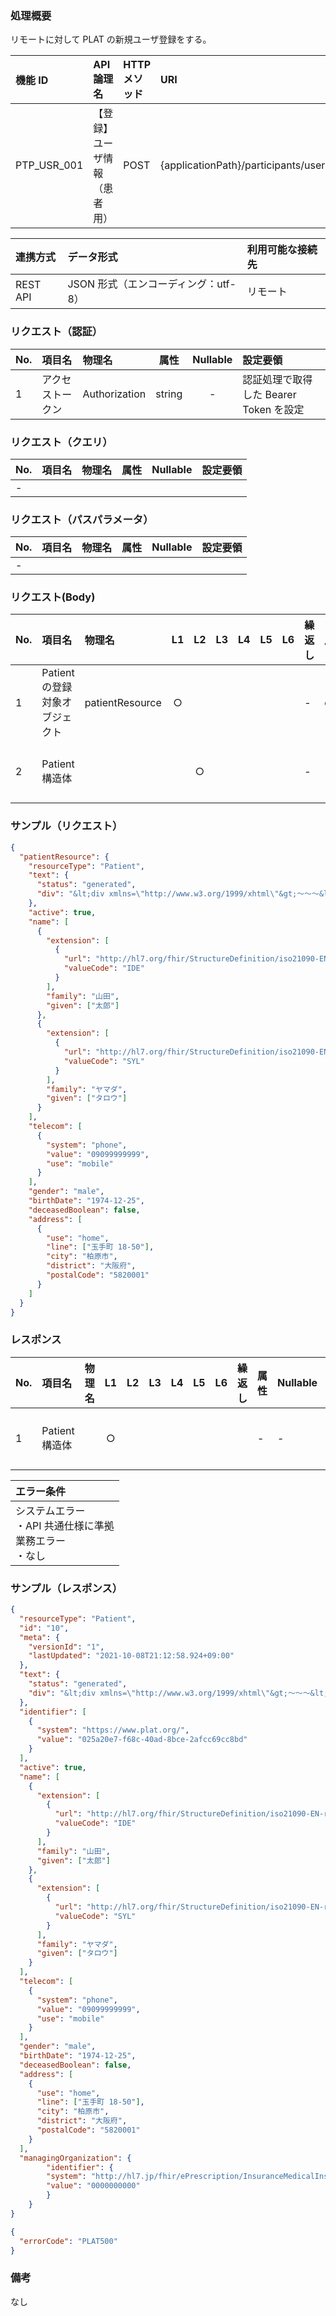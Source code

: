 ### 処理概要

リモートに対して PLAT の新規ユーザ登録をする。

| 機能 ID     | API 論理名        | HTTP メソッド | URI                                  |
| :---------- |:---------------| :------------ | :----------------------------------- |
| PTP_USR_001 | 【登録】ユーザ情報（患者用） | POST          | {applicationPath}/participants/users |

| 連携方式 | データ形式                           | 利用可能な接続先 |
| :------- | :----------------------------------- | :--------------- |
| REST API | JSON 形式（エンコーディング：utf-8） | リモート         |

### リクエスト（認証）

| No. | 項目名           | 物理名        |  属性  | Nullable | 設定要領                               |
| :-- | :--------------- | :------------ | :----: | :------: | :------------------------------------- |
| 1   | アクセストークン | Authorization | string |    -     | 認証処理で取得した Bearer Token を設定|

### リクエスト（クエリ）

| No. | 項目名 | 物理名 | 属性 | Nullable | 設定要領 |
| :-- | :----- | :----- | :--: | :------: | :------- |
| -   |        |        |      |          |          |

### リクエスト（パスパラメータ）

| No. | 項目名 | 物理名 | 属性 | Nullable | 設定要領 |
| :-- | :----- | :----- | :--: | :------: | :------- |
| -   |        |        |      |          |          |

### リクエスト(Body)

| No. | 項目名                         | 物理名          | L1  | L2  | L3  | L4  | L5  | L6  | 繰返し | 属性   | Nullable | リクエスト設定要領                              |
| :-- | :----------------------------- | :-------------- | :-: | :-: | :-: | :-: | :-: | :-: | :----- | :----- | :------- | :---------------------------------------------- |
| 1   | Patient の登録対象オブジェクト | patientResource |  ○  |     |     |     |     |     | -      | object | -        |                                                 |
| 2   | Patient 構造体                 |                 |     |  ○  |     |     |     |     | -      | -      | -        | OpenFRUCtoS の Patient リソースの仕様に準拠する |

### サンプル（リクエスト）

```json
{
  "patientResource": {
    "resourceType": "Patient",
    "text": {
      "status": "generated",
      "div": "&lt;div xmlns=\"http://www.w3.org/1999/xhtml\"&gt;～～～&lt;/div&gt;"
    },
    "active": true,
    "name": [
      {
        "extension": [
          {
            "url": "http://hl7.org/fhir/StructureDefinition/iso21090-EN-representation",
            "valueCode": "IDE"
          }
        ],
        "family": "山田",
        "given": ["太郎"]
      },
      {
        "extension": [
          {
            "url": "http://hl7.org/fhir/StructureDefinition/iso21090-EN-representation",
            "valueCode": "SYL"
          }
        ],
        "family": "ヤマダ",
        "given": ["タロウ"]
      }
    ],
    "telecom": [
      {
        "system": "phone",
        "value": "09099999999",
        "use": "mobile"
      }
    ],
    "gender": "male",
    "birthDate": "1974-12-25",
    "deceasedBoolean": false,
    "address": [
      {
        "use": "home",
        "line": ["玉手町 18-50"],
        "city": "柏原市",
        "district": "大阪府",
        "postalCode": "5820001"
      }
    ]
  }
}
```

### レスポンス

| No. | 項目名         | 物理名 | L1  | L2  | L3  | L4  | L5  | L6  | 繰返し | 属性 | Nullable | レスポンス設定要領                              |
| :-- | :------------- | :----- | :-: | :-: | :-: | :-: | :-: | :-: | :----- | :--- | :------- | :---------------------------------------------- |
| 1   | Patient 構造体 |        |  ○  |     |     |     |     |     |        | -    | -        | OpenFRUCtoS の Patient リソースの仕様に準拠する |

| エラー条件                                                        |
| :---------------------------------------------------------------- |
| システムエラー<br/>・API 共通仕様に準拠<br/>業務エラー<br/>・なし |

### サンプル（レスポンス）

```json title="正常終了"
{
  "resourceType": "Patient",
  "id": "10",
  "meta": {
    "versionId": "1",
    "lastUpdated": "2021-10-08T21:12:58.924+09:00"
  },
  "text": {
    "status": "generated",
    "div": "&lt;div xmlns=\"http://www.w3.org/1999/xhtml\"&gt;～～～&lt;/div&gt;"
  },
  "identifier": [
    {
      "system": "https://www.plat.org/",
      "value": "025a20e7-f68c-40ad-8bce-2afcc69cc8bd"
    }
  ],
  "active": true,
  "name": [
    {
      "extension": [
        {
          "url": "http://hl7.org/fhir/StructureDefinition/iso21090-EN-representation",
          "valueCode": "IDE"
        }
      ],
      "family": "山田",
      "given": ["太郎"]
    },
    {
      "extension": [
        {
          "url": "http://hl7.org/fhir/StructureDefinition/iso21090-EN-representation",
          "valueCode": "SYL"
        }
      ],
      "family": "ヤマダ",
      "given": ["タロウ"]
    }
  ],
  "telecom": [
    {
      "system": "phone",
      "value": "09099999999",
      "use": "mobile"
    }
  ],
  "gender": "male",
  "birthDate": "1974-12-25",
  "deceasedBoolean": false,
  "address": [
    {
      "use": "home",
      "line": ["玉手町 18-50"],
      "city": "柏原市",
      "district": "大阪府",
      "postalCode": "5820001"
    }
  ],
  "managingOrganization": {
        "identifier": {
        "system": "http://hl7.jp/fhir/ePrescription/InsuranceMedicalInstitutionNo",
        "value": "0000000000"
        }
    }
}
```

```json title="異常終了"
{
  "errorCode": "PLAT500"
}
```

### 備考

なし
